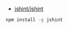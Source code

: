 - [jshint/jshint](https://github.com/jshint/jshint/blob/master/examples/.jshintrc)
```bash
npm install -g jshint
```

